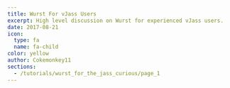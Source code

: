 ```yaml
---
title: Wurst For vJass Users
excerpt: High level discussion on Wurst for experienced vJass users.
date: 2017-08-21
icon:
  type: fa
  name: fa-child
color: yellow
author: Cokemonkey11
sections:
  - /tutorials/wurst_for_the_jass_curious/page_1
---
```


